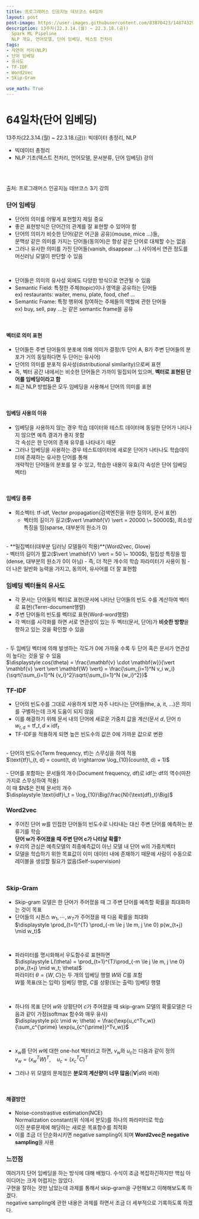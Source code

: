 ```yaml
---
title: 프로그래머스 인공지능 데브코스 64일차
layout: post
post-image: https://user-images.githubusercontent.com/83870423/148743292-e6a1b86d-95ca-4f30-b96a-482104d72319.png
description: 13주차(22.3.14.(월) ~ 22.3.18.(금)) 
  Spark ML Pipeline
  NLP 개요, 언어모델, 단어 임베딩, 텍스트 전처리
tags:
- 자연어 처리(NLP)
- 단어 임베딩
- 유사도
- TF-IDF
- Word2Vec
- Skip-Gram

use_math: True
---
```

# 64일차(단어 임베딩)

13주차(22.3.14.(월) ~ 22.3.18.(금)): 빅데이터 총정리, NLP
* 빅데이터 총정리
* NLP 기초(텍스트 전처리, 언어모델, 문서분류, 단어 임베딩) 강의
<br>
<br>

출처: 프로그래머스 인공지능 데브코스 3기 강의

### 단어 임베딩
- 단어의 의미를 어떻게 표현할지 제일 중요
- 좋은 표현방식은 단어간의 관계를 잘 표현할 수 있어야 함
- 단어의 의미가 비슷한 단어(같은 어근을 공유)(mouse, mice ...)들,<br>
  문맥상 같은 의미를 가지는 단어들(동의어)은 항상 같은 단어로 대체할 수는 없음
- 그러나 유사한 의미를 가진 단어들(vanish, disappear ...) 사이에서 연관 정도를 머신러닝 모델이 판단할 수 있음<br>
<br>

- 단어들은 의미의 유사성 외에도 다양한 방식으로 연관될 수 있음
- Semantic Field: 특정한 주체(topic)이나 영역을 공유하는 단어들<br>
  ex) restaurants: waiter, menu, plate, food, chef ...
- Semantic Frame: 특정 행위에 참여하는 주체들의 역할에 관한 단어들<br>
  ex) buy, sell, pay ...는 같은 semantic frame을 공유<br>
<br>

#### 벡터로 의미 표현
- 단어들든 주변 단어들의 분포에 의해 의미가 결정(두 단어 A, B가 주변 단어들의 분포가 거의 동일하다면 두 단어는 유사어)
- 단어의 의미를 분포적 유사성(distributional similarity)으로써 표현
- 즉, 벡터 공간 내에서는 비슷한 단어들은 가까이 밀집되어 있으며, **벡터로 표현된 단어를 임베딩이라고 함**
- 최근 NLP 방법들은 모두 임베딩을 사용해서 단어의 의미를 표현<br>
<br>

#### 임베딩 사용의 이유
- 임베딩을 사용하지 않는 경우 학습 데이터와 테스트 데이터에 동일한 단어가 나타나지 않으면 예측 결과가 좋지 못함<br>
  각 속성은 한 단어의 존재 유무를 나타내기 때문<br>
- 그러나 임베딩을 사용하는 경우 테스트데이터에 새로운 단어가 나타나도 학습데이터에 존재하는 유사한 단어를 통해<br>
  개략적인 단어들의 분포를 알 수 있고, 학습한 내용이 유효(각 속성은 단어 임베딩 벡터)<br>
<br>

#### 임베딩 종류
- 희소벡터: tf-idf, Vector propagation(검색엔진을 위한 질의어, 문서 표현)<br>
  - 벡터의 길이가 길고($\vert \mathbf{V} \vert = 20000 \~ 50000$), 희소성 특징을 띰(sparse, 대부분의 원소가 0)<br>
<br>
- **밀집벡터(대부분 딥러닝 모델들이 적용)**(Word2vec, Glove)<br>
  - 벡터의 길이가 짧고($\vert \mathbf{V} \vert = 50 \~ 1000$), 밀집성 특징을 띰(dense, 대부분의 원소가 0이 아님)
  - 즉, 더 적은 개수의 학습 파라미터가 사용이 됨
  - 더 나은 일반화 능력을 가지고, 동의어, 유사어를 더 잘 표현함

### 임베딩 벡터들의 유사도
- 각 문서는 단어들의 벡터로 표현(문서에 나타난 단어들의 빈도 수를 계산하여 벡터로 표현)(Term-document행렬)
- 주변 단어들의 빈도를 벡터로 표현(Word-word행렬)
- 각 벡터를 시각화를 하면 서로 연관성이 있는 두 벡터(문서, 단어)가 **비슷한 방향**을 향하고 있는 것을 확인할 수 있음<br>
<br>
- 두 임베딩 벡터에 의해 발생하는 각도가 0에 가까울 수록 두 단어 혹은 문서가 연관성이 높다는 것을 알 수 있음<br>
  $\displaystyle cos(\theta) = \frac{\mathbf{v} \cdot \mathbf{w}}{\vert \mathbf{v} \vert \vert \mathbf{W} \vert} = \frac{\sum_{i=1}^N v_i w_i}{\sqrt{\sum_{i=1}^N {v_i}^2}\sqrt{\sum_{i=1}^N {w_i}^2}}$

### TF-IDF
- 단어의 빈도수를 그대로 사용하게 되면 자주 나타나는 단어들(the, a, it, ...)은 의미를 구별하는데 크게 도움이 되지 않음
- 이를 해결하기 위해 문서 내의 단어에 새로운 가중치 값을 계산(문서 $d$, 단어 $t$)<br>
  $w_{t, d} = \text{tf}\_{t, d} \times \text{idf}_t$
- TF-IDF을 적용하게 되면 높은 빈도수의 값은 0에 가까운 값으로 변환<br>
<br>
- 단어의 빈도수(Term frequency, tf)는 스무싱을 하여 적용<br>
  $\text{tf}\_{t, d} = count(t, d) \rightarrow \log_{10}(count(t, d) + 1)$<br>
  <br>
- 단어를 포함하는 문서들의 개수(Document frequency, df)로 idf는 df의 역수(마찬가지로 스무싱하여 적용)<br>
  이 때 $N$은 전체 문서의 개수<br>
  $\displaystyle \text{idf}\_t = \log_{10}\Big(\frac{N}{\text{df}_t}\Big)$


### Word2vec
- 주어진 단어 w를 인접한 단어들의 빈도수로 나타내는 대신 주변 단어를 예측하는 분류기를 학습<br>
  **단어 w가 주어졌을 때 주변 단어 c가 나타날 확률?**<br>
- 우리의 관심은 예측모델의 최종예측값이 아닌 모델 내 단어 w의 가중치벡터<br>
- 모델을 학습하기 위한 목표값이 이미 데이터 내에 존재하기 때문에 사람이 수동으로 레이블을 생성할 필요가 없음(Self-supervision)<br>
<br>

### Skip-Gram
- Skip-gram 모델은 한 단어가 주어졌을 때 그 주변 단어를 예측할 확률을 최대화하는 것이 목표
- 단어들의 시퀀스 $w_1, \cdots, w_T$가 주어졌을 때 다음 확률을 최대화<br>
  $\displaystyle \prod_{t=1}^{T} \prod_{-m \le j \le m, j \ne 0} p(w_{t+j} \mid w_t)$<br>
<br>

- 파라미터를 명시화해서 우도함수로 표현하면<br>
  $\displaystyle L(\theta) = \prod_{t=1}^{T}\prod_{-m \le j \le m, j \ne 0} p(w_{t+j} \mid w_t; \theta)$<br>
  파라미터 $\theta = \{W, C\}$는 두 개의 임베딩 행렬 $W$와 $C$를 포함<br>
  $W$를 목표(또는 입력) 임베딩 행렬, $C$를 상황(또는 출력) 임베딩 행렬<br>
<br>

- 하나의 목표 단어 $w$와 상황단어 $c$가 주어졌을 때 skip-gram 모델의 확률모델은 다음과 같이 가정(softmax 함수와 매우 유사)<br>
  $\displaystyle p(c \mid w; \theta) = \frac{\exp(u_c^Tv_w)}{\sum_c^{\prime} \exp(u_{c^{\prime}}^Tv_w)}$<br>
<br>
  
- $x_w$를 단어 $w$에 대한 one-hot 벡터라고 하면, $v_w$와 $u_c$는 다음과 같이 정의<br>
  $v_w = (x_w^TW)^T, \quad u_c = (x_c^TC)^T$

- 그러나 위 모델의 문제점은 **분모의 계산량이 너무 많음**($\vert \mathbf{V} \vert d$와 비례)<br>
<br>

#### 해결방안
- Noise-constrastive estimation(NCE)<br>
  Normalization constant(위 식에서 분모)를 하나의 파라미터로 학습<br>
  이진 분류문제에 해당하는 새로운 목표함수를 최적화<br>
- 이를 조금 더 단순화시키면 negative sampling이 되며 **Word2vec은 negative sampling**을 사용  

### 느낀점
여러가지 단어 임베딩을 하는 방식에 대해 배웠다. 수식이 조금 복잡하긴하지만 핵심 아이디어는 크게 어렵지는 않았다.<br>
구현을 잘하는 것만 남았는데 과제를 통해서 skip-gram을 구현해보고 이해해보도록 하겠다.<br>
negative sampling에 관한 내용은 과제를 하면서 조금 더 세부적으로 기록하도록 하겠다.
